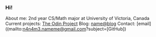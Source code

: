 ### Hi!
About me: 2nd year CS/Math major at University of Victoria, Canada
Current projects: [The Odin Project](https://www.theodinproject.com)
Blog: [name@blog](https://nameatblog.netlify.app/)
Contact: [email]((mailto:n4n4m3.nameme@gmail.com?subject=[GitHub])




<!--
**n4m3name/n4m3name** is a ✨ _special_ ✨ repository because its `README.md` (this file) appears on your GitHub profile.

Here are some ideas to get you started:

- 🔭 I’m currently working on ...
- 🌱 I’m currently learning ...
- 👯 I’m looking to collaborate on ...
- 🤔 I’m looking for help with ...
- 💬 Ask me about ...
- 📫 How to reach me: ...
- 😄 Pronouns: ...
- ⚡ Fun fact: ...
-->
